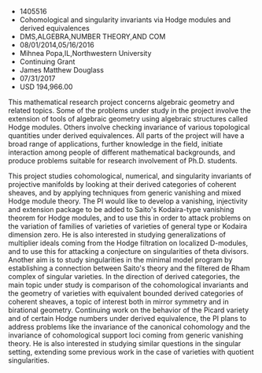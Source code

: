 
* 1405516
* Cohomological and singularity invariants via Hodge modules and derived equivalences
* DMS,ALGEBRA,NUMBER THEORY,AND COM
* 08/01/2014,05/16/2016
* Mihnea Popa,IL,Northwestern University
* Continuing Grant
* James Matthew Douglass
* 07/31/2017
* USD 194,966.00

This mathematical research project concerns algebraic geometry and related
topics. Some of the problems under study in the project involve the extension of
tools of algebraic geometry using algebraic structures called Hodge modules.
Others involve checking invariance of various topological quantities under
derived equivalences. All parts of the project will have a broad range of
applications, further knowledge in the field, initiate interaction among people
of different mathematical backgrounds, and produce problems suitable for
research involvement of Ph.D. students.

This project studies cohomological, numerical, and singularity invariants of
projective manifolds by looking at their derived categories of coherent sheaves,
and by applying techniques from generic vanishing and mixed Hodge module theory.
The PI would like to develop a vanishing, injectivity and extension package to
be added to Saito's Kodaira-type vanishing theorem for Hodge modules, and to use
this in order to attack problems on the variation of families of varieties of
varieties of general type or Kodaira dimension zero. He is also interested in
studying generalizations of multiplier ideals coming from the Hodge filtration
on localized D-modules, and to use this for attacking a conjecture on
singularities of theta divisors. Another aim is to study singularities in the
minimal model program by establishing a connection between Saito's theory and
the filtered de Rham complex of singular varieties. In the direction of derived
categories, the main topic under study is comparison of the cohomological
invariants and the geometry of varieties with equivalent bounded derived
categories of coherent sheaves, a topic of interest both in mirror symmetry and
in birational geometry. Continuing work on the behavior of the Picard variety
and of certain Hodge numbers under derived equivalence, the PI plans to address
problems like the invariance of the canonical cohomology and the invariance of
cohomological support loci coming from generic vanishing theory. He is also
interested in studying similar questions in the singular setting, extending some
previous work in the case of varieties with quotient singularities.
